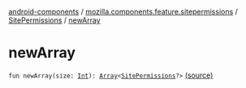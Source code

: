 [android-components](../../index.md) / [mozilla.components.feature.sitepermissions](../index.md) / [SitePermissions](index.md) / [newArray](./new-array.md)

# newArray

`fun newArray(size: `[`Int`](https://kotlinlang.org/api/latest/jvm/stdlib/kotlin/-int/index.html)`): `[`Array`](https://kotlinlang.org/api/latest/jvm/stdlib/kotlin/-array/index.html)`<`[`SitePermissions`](index.md)`?>` [(source)](https://github.com/mozilla-mobile/android-components/blob/master/components/feature/sitepermissions/src/main/java/mozilla/components/feature/sitepermissions/SitePermissions.kt#L68)